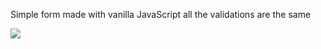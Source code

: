 Simple form made with vanilla JavaScript all the validations are the same

<img src="./formGIF.gif"/>
